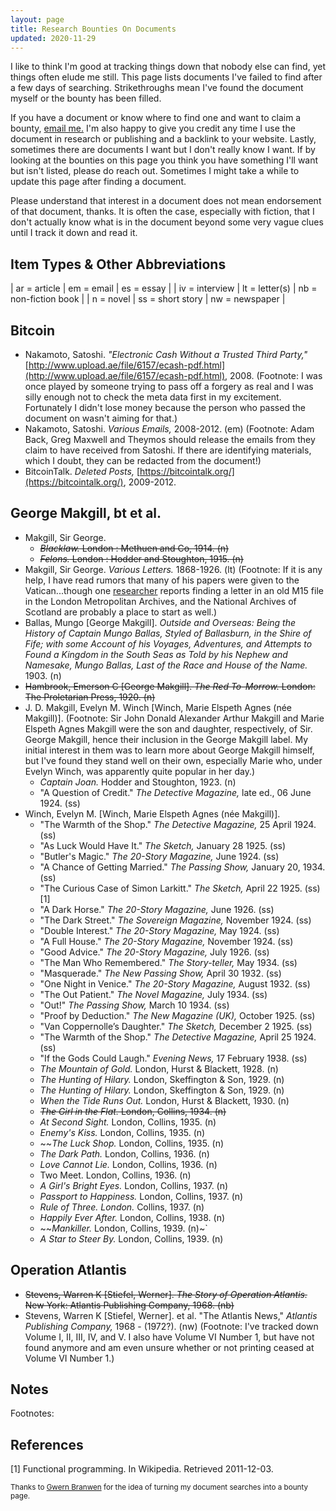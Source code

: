 ```yaml
---
layout: page
title: Research Bounties On Documents
updated: 2020-11-29
---
```


I like to think I'm good at tracking things down that nobody else can find, yet things often elude me still. This page lists documents I've failed to find after a few days of searching. Strikethroughs mean I've found the document myself or the bounty has been filled.

If you have a document or know where to find one and want to claim a bounty, [email me.](/contact) I'm also happy to give you credit any time I use the document in research or publishing and a backlink to your website. Lastly, sometimes there are documents I want but I don't really know I want. If by looking at the bounties on this page you think you have something I'll want but isn't listed, please do reach out. Sometimes I might take a while to update this page after finding a document.

Please understand that interest in a document does not mean endorsement of that document, thanks. It is often the case, especially with fiction, that I don't actually know what is in the document beyond some very vague clues until I track it down and read it.

## Item Types & Other Abbreviations

| ar = article |  em = email | es = essay |
| iv = interview |   lt = letter(s)  |   nb = non-fiction book |
| n = novel | ss = short story | nw = newspaper |

## Bitcoin

- Nakamoto, Satoshi. *"Electronic Cash Without a Trusted Third Party,"* [http://www.upload.ae/file/6157/ecash-pdf.html](http://www.upload.ae/file/6157/ecash-pdf.html), 2008.<span class="footnote"><span class="fnHide"> (Footnote: </span>I was once played by someone trying to pass off a forgery as real and I was silly enough not to check the meta data first in my excitement. Fortunately I didn't lose money because the person who passed the document on wasn't aiming for that.<span class="fnHide">)</span></span> 
- Nakamoto, Satoshi. *Various Emails,* 2008-2012. (em)<span class="footnote"><span class="fnHide"> (Footnote: </span>Adam Back, Greg Maxwell and Theymos should release the emails from they claim to have received from Satoshi. If there are identifying materials, which I doubt, they can be redacted from the document!<span class="fnHide">)</span></span> 
- BitcoinTalk. *Deleted Posts,* [https://bitcointalk.org/](https://bitcointalk.org/), 2009-2012.

## George Makgill, bt et al.

- Makgill, Sir George. 
  - ~~*Blacklaw.* London : Methuen and Co, 1914. (n)~~ 
  - ~~*Felons.* London : Hodder and Stoughton, 1915. (n)~~ 
- Makgill, Sir George. *Various Letters.* 1868-1926. (lt)<span class="footnote"><span class="fnHide"> (Footnote: </span>If it is any help, I have read rumors that many of his papers were given to the Vatican...though one <a href="http://answers.google.com/answers/threadview/id/771994.html">researcher</a> reports finding a letter in an old M15 file in the London Metropolitan Archives, and the National Archives of Scotland are probably a place to start as well.<span class="fnHide">)</span></span>
- Ballas, Mungo [George Makgill]. *Outside and Overseas: Being the History of Captain Mungo Ballas, Styled of Ballasburn, in the Shire of Fife; with some Account of his Voyages, Adventures, and Attempts to Found a Kingdom in the South Seas as Told by his Nephew and Namesake, Mungo Ballas, Last of the Race and House of the Name.* 1903. (n)
- ~~Hambrook, Emerson C [George Makgill]. *The Red To-Morrow.* London: The Proletarian Press, 1920. (n)~~
- J. D. Makgill, Evelyn M. Winch [Winch, Marie Elspeth Agnes (née Makgill)].<span class="footnote"><span class="fnHide"> (Footnote: </span>Sir John Donald Alexander Arthur Makgill and Marie Elspeth Agnes Makgill were the son and daughter, respectively, of Sir. George Makgill, hence their inclusion in the George Makgill label. My initial interest in them was to learn more about George Makgill himself, but I've found they stand well on their own, especially Marie who, under Evelyn Winch, was apparently quite popular in her day.<span class="fnHide">)</span></span>
  - *Captain Joan.* Hodder and Stoughton, 1923. (n)
  - "A Question of Credit." *The Detective Magazine,* late ed., 06 June 1924. (ss)
- Winch, Evelyn M. [Winch, Marie Elspeth Agnes (née Makgill)]. 
  - "The Warmth of the Shop." *The Detective Magazine,* 25 April 1924. (ss)
  - "As Luck Would Have It." *The Sketch,* January 28 1925. (ss)
  - "Butler's Magic." *The 20-Story Magazine,* June 1924. (ss)
  -  "A Chance of Getting Married." *The Passing Show,* January 20, 1934. (ss)
  - "The Curious Case of Simon Larkitt." *The Sketch,* April 22 1925. (ss) [1]
  - "A Dark Horse." *The 20-Story Magazine,* June 1926. (ss)
  - "The Dark Street." *The Sovereign Magazine,* November 1924. (ss)
  - "Double Interest." *The 20-Story Magazine,* May 1924. (ss)
  - "A Full House." *The 20-Story Magazine,* November 1924. (ss)
  - "Good Advice." *The 20-Story Magazine,* July 1926. (ss)
  - "The Man Who Remembered." *The Story-teller,* May 1934. (ss)
  - "Masquerade." *The New Passing Show,* April 30 1932. (ss)
  - "One Night in Venice." *The 20-Story Magazine,* August 1932. (ss)
  - "The Out Patient." *The Novel Magazine,* July 1934. (ss)
  - "Out!" *The Passing Show,* March 10 1934. (ss)
  - "Proof by Deduction." *The New Magazine (UK),* October 1925. (ss)
  - "Van Coppernolle’s Daughter." *The Sketch,* December 2 1925. (ss)
  - "The Warmth of the Shop." *The Detective Magazine,* April 25 1924. (ss)
  - "If the Gods Could Laugh." *Evening News,* 17 February 1938. (ss)
  - *The Mountain of Gold.* London, Hurst & Blackett, 1928. (n)
  - *The Hunting of Hilary.* London, Skeffington & Son, 1929. (n)
  - *The Hunting of Hilary.* London, Skeffington & Son, 1929. (n)
  - *When the Tide Runs Out.* London, Hurst & Blackett, 1930. (n)
  - ~~*The Girl in the Flat.* London, Collins, 1934. (n)~~
  - *At Second Sight.* London, Collins, 1935. (n)
  - *Enemy's Kiss.* London, Collins, 1935. (n)
  - ~~*The Luck Shop.* London, Collins, 1935. (n)
  - *The Dark Path.* London, Collins, 1936. (n)
  - *Love Cannot Lie.* London, Collins, 1936. (n)
  - Two Meet. London, Collins, 1936. (n)
  - *A Girl's Bright Eyes.* London, Collins, 1937. (n)
  - *Passport to Happiness.* London, Collins, 1937. (n)
  - *Rule of Three. London.* Collins, 1937. (n)
  - *Happily Ever After.* London, Collins, 1938. (n)
  - ~~*Mankiller.* London, Collins, 1939. (n)~`
  - *A Star to Steer By.* London, Collins, 1939. (n)

## Operation Atlantis

- ~~Stevens, Warren K [Stiefel, Werner]. *The Story of Operation Atlantis.* New York: Atlantis Publishing Company, 1968. (nb)~~ 
- Stevens, Warren K [Stiefel, Werner]. et al. "The Atlantis News," *Atlantis Publishing Company,* 1968 - (1972?). (nw)<span class="footnote"><span class="fnHide"> (Footnote: </span>I've tracked down Volume I, II, III, IV, and V. I also have Volume VI Number 1, but have not found anymore and am even unsure whether or not printing ceased at Volume VI Number 1.<span class="fnHide">)</span></span> 

## Notes

<div id = "Footnotes" class="footnotes"><p class="invis">Footnotes:</p></div>

## References

[1] Functional programming. In Wikipedia. Retrieved 2011-12-03.

<small>Thanks to <a href="https://www.gwern.net/Fulltext">Gwern Branwen</a> for the idea of turning my document searches into a bounty page.</small>

